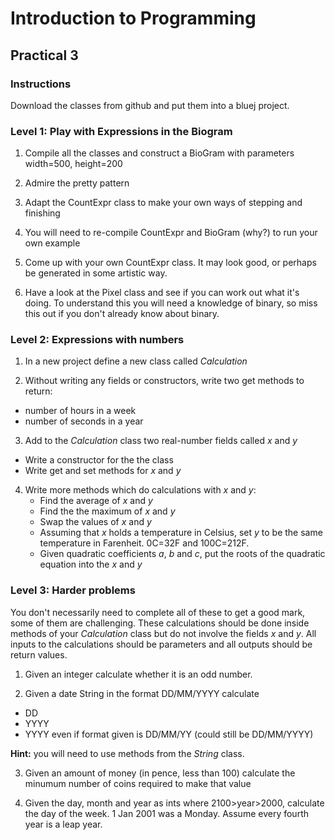 # Introduction to Programming

## Practical 3

### Instructions

Download the classes from github and put them into a bluej project. 

### Level 1: Play with Expressions in the Biogram

1. Compile all the classes and construct a BioGram with parameters width=500, height=200

2. Admire the pretty pattern

3. Adapt the CountExpr class to make your own ways of stepping and finishing

4. You will need to re-compile CountExpr and BioGram (why?) to run your own example

5. Come up with your own CountExpr class. It may look good, or perhaps be generated in some artistic way.

6. Have a look at the Pixel class and see if you can work out what it's doing. To understand this you will need a knowledge of binary, so miss this out if you don't already know about binary.

### Level 2: Expressions with numbers

1. In a new project define a new class called _Calculation_

2. Without writing any fields or constructors, write two get methods to return:

  * number of hours in a week
  * number of seconds in a year

3. Add to the _Calculation_ class two real-number fields called _x_ and _y_

  * Write a constructor for the the class
  * Write get and set methods for _x_ and _y_

4. Write more methods which do calculations with _x_ and _y_:
   * Find the average of _x_ and _y_
   * Find the the maximum of _x_ and _y_
   * Swap the values of _x_ and _y_
   * Assuming that _x_ holds a temperature in Celsius, set _y_ to be the same temperature in Farenheit. 0C=32F and 100C=212F.
   * Given quadratic coefficients _a_, _b_ and _c_, put the roots of the quadratic equation into the _x_ and _y_


### Level 3: Harder problems

You don't necessarily need to complete all of these to get a good mark, some of them are challenging. These calculations should be done inside methods of your _Calculation_ class but do not involve the fields _x_ and _y_. All inputs to the calculations should be parameters and all outputs should be return values.

1. Given an integer calculate whether it is an odd number.

2. Given a date String in the format DD/MM/YYYY calculate
 * DD
 * YYYY
 * YYYY even if format given is DD/MM/YY (could still be DD/MM/YYYY)
 
  __Hint:__ you will need to use methods from the _String_ class.
  
3. Given an amount of money (in pence, less than 100) calculate the minumum number of coins required to make that value

4. Given the day, month and year as ints where 2100>year>2000, calculate the day of the week. 1 Jan 2001 was a Monday. Assume every fourth year is a leap year.

